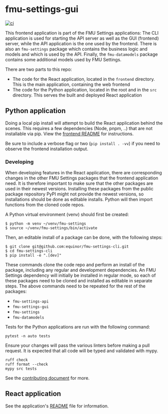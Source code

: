# fmu-settings-gui

[![ci](https://github.com/equinor/fmu-settings-gui/actions/workflows/ci.yml/badge.svg)](https://github.com/equinor/fmu-settings-gui/actions/workflows/ci.yml)

This frontend application is part of the FMU Settings applications: The CLI application
is used for starting the API server as well as the GUI (frontend) server, while the API
application is the one used by the frontend. There is also an `fmu-settings` package
which contains the business logic and models and which is used by the API. Finally, the
`fmu-datamodels` package contains some additional models used by FMU Settings.

There are two parts to this repo:

- The code for the React application, located in the `frontend` directory. This is the
  main application, containing the web frontend
- The code for the Python application, located in the root and in the `src` directory.
  This serves the built and deployed React application


## Python application

Doing a local pip install will attempt to build the React application behind
the scenes. This requires a few dependencies (Node, pnpm, ..) that are not
installable via pip. View the [frontend README](/frontend/README.md) for
instructions.

Be sure to include a verbose flag or two (`pip install . -vv`) if you need to
observe the frontend installation output.

### Developing

When developing features in the React application, there are corresponding changes in the
other FMU Settings packages that the frontend application need. It is therefore important
to make sure that the other packages are used in their newest versions. Installing these
packages from the public package repository PyPI might not provide the newest versions,
so installations should be done as editable installs. Python will then import functions
from the cloned code repos.

A Python virtual environment (venv) should first be created:

```shell
$ python -m venv ~/venv/fmu-settings
$ source ~/venv/fmu-settings/bin/activate
```

Then, an editable install of a package can be done, with the following steps:

```shell
$ git clone git@github.com:equinor/fmu-settings-cli.git
$ cd fmu-settings-cli
$ pip install -e ".[dev]"
```

These commands clone the code repo and perform an install of the package, including any
regular and development dependencies. An FMU Settings dependency will initially be
installed in regular mode, so each of these packages need to be cloned and installed as
editable in separate steps. The above commands need to be repeated for the rest of the
packages:

- `fmu-settings-api`
- `fmu-settings-gui`
- `fmu-settings`
- `fmu-datamodels`

Tests for the Python applications are run with the following command:

```shell
pytest -n auto tests
```

Ensure your changes will pass the various linters before making a pull
request. It is expected that all code will be typed and validated with
mypy.

```shell
ruff check
ruff format --check
mypy src tests
```

See the [contributing document](CONTRIBUTING.md) for more.


## React application

See the application's [README](frontend/README.md) file for information.
